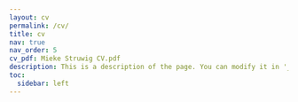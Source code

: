 ```yaml
---
layout: cv
permalink: /cv/
title: cv
nav: true
nav_order: 5
cv_pdf: Mieke Struwig CV.pdf
description: This is a description of the page. You can modify it in '_pages/cv.md'. You can also change or remove the top pdf download button.
toc:
  sidebar: left
---
```


